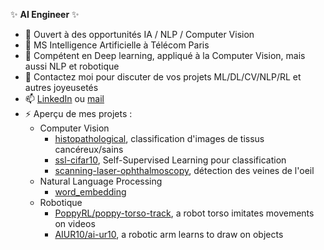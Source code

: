 ✨ **AI Engineer** ✨

- 👯 Ouvert à des opportunités IA / NLP / Computer Vision
- 🔭 MS Intelligence Artificielle à Télécom Paris
- 🌱 Compétent en Deep learning, appliqué à la Computer Vision, mais aussi NLP et robotique
- 💬 Contactez moi pour discuter de vos projets ML/DL/CV/NLP/RL et autres joyeusetés
- 📫 [LinkedIn](https://www.linkedin.com/in/joffreyma/) ou [mail](ma.joffrey@gmail.com) 
- ⚡ Aperçu de mes projets : 
  - Computer Vision
    -  [histopathological](https://github.com/JoffreyMa/histopathological), classification d'images de tissus cancéreux/sains
    -  [ssl-cifar10](https://github.com/JoffreyMa/ssl-cifar10), Self-Supervised Learning pour classification 
    -  [scanning-laser-ophthalmoscopy](https://github.com/JoffreyMa/scanning-laser-ophthalmoscopy), détection des veines de l'oeil
  - Natural Language Processing
    -  [word_embedding](https://github.com/JoffreyMa/word_embedding)
  - Robotique
    -  [PoppyRL/poppy-torso-track](https://github.com/PoppyRL/poppy-torso-track), a robot torso imitates movements on videos 
    -  [AIUR10/ai-ur10](https://github.com/AIUR10/ai-ur10), a robotic arm learns to draw on objects
